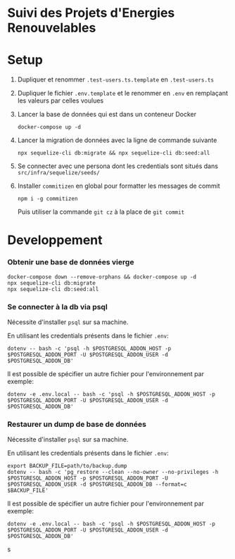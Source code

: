 # Suivi des Projets d'Energies Renouvelables

# Setup

1.  Dupliquer et renommer `.test-users.ts.template` en `.test-users.ts`
2.  Dupliquer le fichier `.env.template` et le renommer en `.env` en remplaçant les valeurs par celles voulues
3.  Lancer la base de données qui est dans un conteneur Docker

    ```
    docker-compose up -d
    ```

4.  Lancer la migration de données avec la ligne de commande suivante

    ```shell
    npx sequelize-cli db:migrate && npx sequelize-cli db:seed:all
    ```

5.  Se connecter avec une persona dont les credentials sont situés dans `src/infra/sequelize/seeds/`
6.  Installer `commitizen` en global pour formatter les messages de commit

    ```
    npm i -g commitizen
    ```

    Puis utiliser la commande `git cz` à la place de `git commit`

# Developpement

### Obtenir une base de données vierge

```
docker-compose down --remove-orphans && docker-compose up -d
npx sequelize-cli db:migrate
npx sequelize-cli db:seed:all
```

### Se connecter à la db via psql

Nécessite d'installer `psql` sur sa machine.

En utilisant les credentials présents dans le fichier `.env`:

```
dotenv -- bash -c 'psql -h $POSTGRESQL_ADDON_HOST -p $POSTGRESQL_ADDON_PORT -U $POSTGRESQL_ADDON_USER -d $POSTGRESQL_ADDON_DB'
```

Il est possible de spécifier un autre fichier pour l'environnement par exemple:

```
dotenv -e .env.local -- bash -c 'psql -h $POSTGRESQL_ADDON_HOST -p $POSTGRESQL_ADDON_PORT -U $POSTGRESQL_ADDON_USER -d $POSTGRESQL_ADDON_DB'
```

### Restaurer un dump de base de données

Nécessite d'installer `psql` sur sa machine.

En utilisant les credentials présents dans le fichier `.env`:

```
export BACKUP_FILE=path/to/backup.dump
dotenv -- bash -c 'pg_restore --clean --no-owner --no-privileges -h $POSTGRESQL_ADDON_HOST -p $POSTGRESQL_ADDON_PORT -U $POSTGRESQL_ADDON_USER -d $POSTGRESQL_ADDON_DB --format=c $BACKUP_FILE'
```

Il est possible de spécifier un autre fichier pour l'environnement par exemple:

```
dotenv -e .env.local -- bash -c 'psql -h $POSTGRESQL_ADDON_HOST -p $POSTGRESQL_ADDON_PORT -U $POSTGRESQL_ADDON_USER -d $POSTGRESQL_ADDON_DB'
```

s
